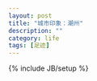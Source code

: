 ```yaml
---
layout: post
title: "城市印象：潮州"
description: ""
category: life
tags: [足迹]
---
```

{% include JB/setup %}
